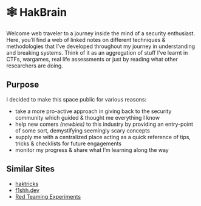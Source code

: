 # 🕸️  HakBrain

Welcome web traveler to a journey inside the mind of a security enthusiast. Here, you’ll find a web of linked notes on different techniques & methodologies that I’ve developed throughout my journey in understanding and breaking systems. Think of it as an aggregation of stuff I’ve learnt in CTFs, wargames, real life assessments or just by reading what other researchers are doing.

## Purpose
I decided to make this space public for various reasons:
- take a more pro-active approach in giving back to the security community which guided & thought me everything I know
- help new comers *(newbies)* to this industry by providing an entry-point of some sort, demystifying seemingly scary concepts
- supply me with a centralized place acting as a quick reference of tips, tricks & checklists for future engagements
- monitor my progress & share what I’m learning along the way

## Similar Sites
- [haktricks](https://book.hacktricks.xyz/welcome/readme)
- [f1shh.dev](https://f1shh.gitbook.io/pentest-tips/)
- [Red Teaming Experiments](https://www.ired.team/)
